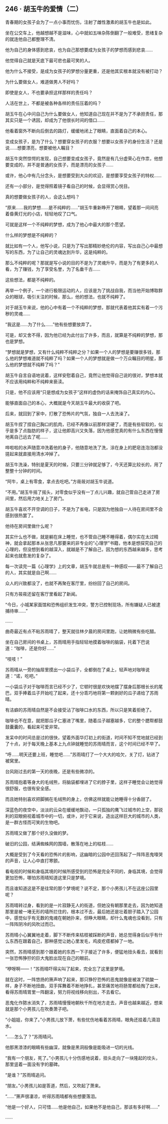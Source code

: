 ## 246 · 胡玉牛的爱情（二）

青春期的女孩子会为了一点小事而忧伤，注射了雌性激素的胡玉牛也是如此。

坐在公交车上，他越想越不是滋味，心中就如五味杂陈倒翻了一般难受，思绪复杂的就连他自己都整理不清。

他为自己的身体感到悲哀，也为自己那想要成为女孩子的梦想而感到悲哀……

他觉得自己就是天底下最可悲也最可笑的人。

他为什么不接受，是成为女孩子的梦想分量更重，还是他其实根本就没有被打动？

为什么要做女人，难道做男人不好吗？

即使是女人，不也要承担这样那样的责任吗？

人活在世上，不都是被各种各样的责任压着的吗？

胡玉牛在心中问自己为什么要做女人，他知道自己现在并不是为了不承担责任，那其实只是一个诱因，却成为了他很长时间的借口……

他看着窗外不断向后倒去的路灯，缓缓地闭上了眼睛，直面着自己的本心。

变成女孩子，是为了什么？想要穿女孩子的衣服？想要以女孩子的身份生活？还是说……想要漂亮，想要被他人瞩目？

胡玉牛突然惊愕的发现，自己想要变成女孩子，竟然是有几分虚荣心在作祟，他想要变成的，并不是普通的女孩子，而是漂亮的女孩子……

或许，他心中有几分念头，是想要受到大众的欢迎，是想要享受女孩子的特权……

还有一小部分，是觉得照着镜子看自己的时候，会显得赏心悦目。

真的想要做女孩子的人，会这么想吗？

“原来……我的梦想……是不纯粹的……”胡玉牛重新睁开了眼睛，望着那一间间亮着昏黄灯光的小店，轻轻地叹了口气。

可就是这样一个不纯粹的梦想，成为了他心中最大的那个愿望。

什么样的梦想是不纯粹的？

就比如有一个人，他写小说，只是为了写出那精妙绝伦的内容，写出自己心中最想写的东西，为了让自己的灵魂达到升华，这是纯粹的。

那么不纯粹的呢？那就是写小说的目的不是为了灵魂升华，而是为了有更多的人看，为了赚钱，为了享受名誉，为了名垂千古……

这些想法，都是不纯粹的。

再举一个例子，一个进行极限运动的人，应该是为了挑战自我，而当他开始博取群众的眼球，吸引关注的时候，那么，他的想法，也就不纯粹了。

对于胡玉牛来说，他的心中有着一个不纯粹的梦想，那就代表着他其实有着一个污秽的灵魂……

“我这是……为了什么……”他有些想要放弃了。

可是，却又舍不得，因为他已经为此付出了许多，而且，就算是不纯粹的梦想，那也是梦想。

“梦想就是梦想，又有什么纯粹不纯粹之分？如果一个人的梦想是要赚很多钱，那么他的梦想难道就不纯粹了吗？如果一个人的梦想就是做一个万众瞩目的明星，那么他的梦想就不纯粹了吗？”

胡玉牛自言自语地说着，这样安慰着自己，竟然让他觉得自己说的很对，梦想本就不应该用纯粹和不纯粹来亵渎。

只是，他不应该用“只是想成为女孩子”这样的虚伪的话来掩饰自己真实的内心。

能够直面自己的本心，大概就是今天胡玉牛最大的收获了吧。

后来，就回到了家中，打散了恐怖片的气氛，独自一人去洗澡了。

胡玉牛捏了捏自己胸口的肌肉，已经不再像以前那样坚硬了，而是有些软软的，似乎是多了点脂肪的样子，这让他即高兴又失落，因为他感觉真的有什么东西在慢慢地离自己远去了呢……

哗啦啦的水声随意冲洗着他的身子，他随意地洗了洗，涂在身上的肥皂连泡泡都没搓起来就直接用清水冲掉了。

胡玉牛洗澡，特别是夏天的时候，只要三分钟就足够了，今天还算比较长的，用了整整十分钟的时间。

“阿牛，桌上有零食，拿点去吃吧。”方莜莜对胡玉牛说道。

“不用。”胡玉牛摇了摇头，对零食似乎没有一丁点儿兴趣，就自己管自己走进了房间里，然后用力地关上了房门。

胡玉牛喜欢不开空调的日子，不是为了省电，只是因为他独自一人待在房间里不会感到很热罢了。

他待在房间里做什么呢？

其实什么也不做，就是躺在床上睡觉，也不管自己睡不睡得着，偶尔实在太过精神，就会拿起那本从张思凡那要来的非专业的“心理学”书籍，他本是想探究自己的心理的，但没想到看的越深入，就越是不了解自己，因为想的东西越来越多，思考起来也就愈发的复杂了。

每一次读完一篇《心理学》上的文章，胡玉牛就总是有一种感叹——最不了解自己的人，其实就是自己啊……

众人的兴致都没了，也就不再聚在客厅里，纷纷回了自己的房间。

只有方莜莜还留在客厅里看起了新闻。

“今日，小城某家面馆和恐怖组织发生冲突，警方已控制现场，所有嫌疑人已被逮捕待审……”

……

曲奇最近有点不粘苏雨晴了，整天就往林夕晨的房间里跑，让她稍微有些吃醋。

坐在自己房间的书桌上，苏雨晴用手指轻轻地摸着咖啡的脑袋，托着下巴说道：“咖啡，还是你好……”

“吱吱！”

苏雨晴从一旁的抽屉里摸出一小袋瓜子，全都倒在了桌上，轻声地对咖啡说道：“诺，吃吧。”

一小袋瓜子对于咖啡而言已经不少了，它顿时很是欢快地摆了摆身后那根长长的尾巴，双手捧着瓜子开始吃了起来，还十分乖巧地将第一颗剥好的瓜子递给了苏雨晴。

有洁癖的苏雨晴自然是不会接受沾了咖啡口水的东西，所以只是笑着拒绝了。

咖啡也不在意，就把那瓜子仁塞进了嘴里，随着瓜子越塞越多，它的整个腮帮都鼓鼓囊囊的，看起来可爱非常。

发呆中的时间总是过的很快，望着外面华灯初上的街道，时间不知不觉地就已经到了十点，对于每天晚上基本上九点钟就睡觉的苏雨晴而言，这个时间已经不早了。

“呼……明天还要上班，睡觉吧……”苏雨晴打了一个大大的哈欠，关了灯，钻进了被窝里。

台风刚过去的第一天的夜晚，还是有些微凉的。

苏雨晴抱着等身大的毛绒熊，将脑袋都埋进了它的脖子里，这样子睡觉会让她觉得很舒服，也很有安全感。

而且她特别喜欢把脚搁在毛绒熊的身上，仿佛这样就能让她睡得十分香甜了。

深蓝色的夜空中，淡淡的云朵在缓缓地飘动，一只孤独的鹰飞过城市的上空，那锐利的双眼俯视着城市中的一切，或许，对于它来说，造出这样巨大的城市的人类，是一群古怪而可笑的生物吧。

苏雨晴又做了那个好久没做的梦。

破旧的公园，结满蜘蛛网的围墙，散落在地上的枯枝……

大概是受到了今天看的恐怖片的影响，这幽暗的公园中还回荡起了一阵阵恶鬼嚎哭的声音，让人心中直打寒颤。

看电视的时候和身临其境的时候所感受到的恐怖是完全不同的，身临其境，会觉得更加恐怖，哪怕苏雨晴知道这里只是梦境。

而且谁知道这是不是往常的那个梦境呢？说不定，那个小男孩儿不在这座公园里呢？

苏雨晴转过身，看到的是一片寂静无人的街道，但她没有朝那里走去，因为她知道那里是被一堵无形的墙所拦住的，根本过不去，最后她还是壮着胆子踏入了公园中，感觉似乎有无数的鬼魂在朝她扑来，但睁大眼睛，却什么鬼魂也没看到，只有一阵阵阴冷的风吹过而已。

苏雨晴小心翼翼地走着，脚下不断传来枯枝被踩断的声音，她总觉得身后似乎有什么东西在跟着自己，那种感觉让她心里发毛，鸡皮疙瘩都掉了一地。

突然，苏雨晴感到那个跟着她的东西一下子接近了许多，便猛地扭头看去，就看到一张恐怖狰狞的巨大鬼脸出现在自己的眼前。

“咿呀啊——！”苏雨晴吓得尖叫了起来，完全忘了这里是梦境。

就在这时，一阵悠扬的箫声响了起来，那只狰狞恐怖的恶鬼就像是被泼了硫酸一样，身子不断地扭曲，双手挥舞着不断地挣扎，甚至痛苦地将肠胃都给掏了出来，看得苏雨晴胃里一阵翻滚，努力将视线移向别出，不去看它。

恶鬼化作脓水消失了，苏雨晴慢慢地朝秋千所在地方走去，声音也越来越近，想来就是那个小男孩儿在吹奏萧子吧。

“小姐姐，你来了。”小男孩儿放下萧，有些忧伤地看着苏雨晴，眼角还挂着几滴泪水。

“……怎么了？”苏雨晴问。

他那黑漆漆的眼睛有些幽深，就像是黑洞般像是能吸进一切的光线。

“我有一个朋友，死了。”小男孩儿十分伤感地说着，扭头走向了一块隆起的坟头，那里竖着一面没有字的墓碑。

“是谁？”苏雨晴追问。

“朋友。”小男孩儿如是答道，然后，又吹起了萧来。

“……”箫声很凄凉，听得苏雨晴都有些想要落泪。

“他是一个好人，只可惜……他是他自己，如果他不是他自己，那该有多好啊……”

……
